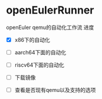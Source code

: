 # openEulerRunner
openEuler qemu的自动化工作流
进度
- [x] x86下的自动化
- [ ] aarch64下面的自动化
- [ ] riscv64下面的自动化
- [ ] 下载镜像
- [ ] 查看是否现有qemu以及支持的选项



